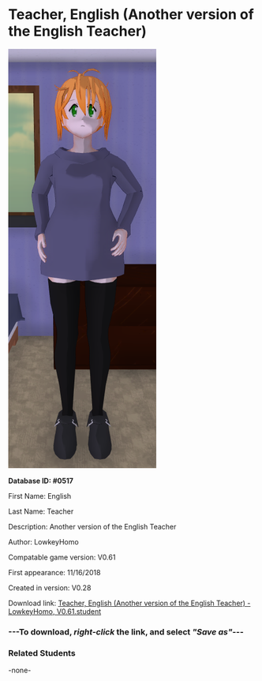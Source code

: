 # Teacher, English (Another version of the English Teacher)

<img src="../../Files/Images/Teacher, English (Another version of the English Teacher).png" title="Teacher, English (Another version of the English Teacher) - LowkeyHomo, V0.61">

**Database ID: #0517**

First Name: English

Last Name: Teacher

Description: Another version of the English Teacher

Author: LowkeyHomo

Compatable game version: V0.61

First appearance: 11/16/2018

Created in version: V0.28

Download link: <a href="https://raw.githubusercontent.com/Arbiter1223/Daigaku-Gurashi-Custom-Students/master/Files/Student%20Files/Teacher%2C%20English%20(Another%20version%20of%20the%20English%20Teacher)%20-%20LowkeyHomo%2C%20V0.61.student">Teacher, English (Another version of the English Teacher) - LowkeyHomo, V0.61.student</a>

### ---**To download, _right-click_ the link, and select _"Save as"_**---

### Related Students

-none-

